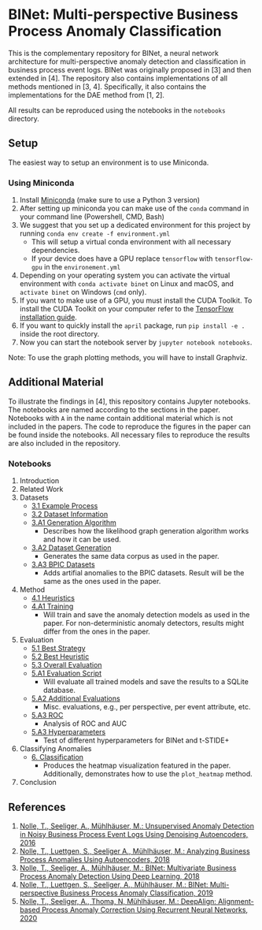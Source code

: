 # BINet: Multi-perspective Business Process Anomaly Classification

This is the complementary repository for BINet, a neural network architecture for multi-perspective anomaly detection
and classification in business process event logs.
BINet was originally proposed in [3] and then extended in [4].
The repository also contains implementations of all methods mentioned in [3, 4].
Specifically, it also contains the implementations for the DAE method from [1, 2].

All results can be reproduced using the notebooks in the `notebooks` directory.

## Setup

The easiest way to setup an environment is to use Miniconda.

### Using Miniconda

1. Install [Miniconda](https://conda.io/miniconda.html) (make sure to use a Python 3 version)
2. After setting up miniconda you can make use of the `conda` command in your command line (Powershell, CMD, Bash)
3. We suggest that you set up a dedicated environment for this project by running `conda env create -f environment.yml`
    - This will setup a virtual conda environment with all necessary dependencies.
    - If your device does have a GPU replace `tensorflow` with `tensorflow-gpu` in the `environement.yml`
4. Depending on your operating system you can activate the virtual environment with `conda activate binet`
   on Linux and macOS, and `activate binet` on Windows (`cmd` only).
5. If you want to make use of a GPU, you must install the CUDA Toolkit. To install the CUDA Toolkit on your computer refer to the [TensorFlow installation guide](https://www.tensorflow.org/install/install_windows).
6. If you want to quickly install the `april` package, run `pip install -e .` inside the root directory.
7. Now you can start the notebook server by `jupyter notebook notebooks`.

Note: To use the graph plotting methods, you will have to install Graphviz.

## Additional Material

To illustrate the findings in [4], this repository contains Jupyter notebooks.
The notebooks are named according to the sections in the paper.
Notebooks with `A` in the name contain additional material which is not included in the papers.
The code to reproduce the figures in the paper can be found inside the notebooks.
All necessary files to reproduce the results are also included in the repository.

### Notebooks

1. Introduction
2. Related Work
3. Datasets
    - [3.1 Example Process](https://nbviewer.jupyter.org/github/tnolle/binet/blob/master/notebooks/3.1%20Example%20Process.ipynb)
    - [3.2 Dataset Information](https://nbviewer.jupyter.org/github/tnolle/binet/blob/master/notebooks/3.2%20Dataset%20Information.ipynb)
    - [3.A1 Generation Algorithm](https://nbviewer.jupyter.org/github/tnolle/binet/blob/master/notebooks/3.A1%20Generation%20Algorithm.ipynb)
        - Describes how the likelihood graph generation algorithm works and how it can be used.
    - [3.A2 Dataset Generation](https://nbviewer.jupyter.org/github/tnolle/binet/blob/master/notebooks/3.A2%20Dataset%20Generation.ipynb)
        - Generates the same data corpus as used in the paper.
    - [3.A3 BPIC Datasets](https://nbviewer.jupyter.org/github/tnolle/binet/blob/master/notebooks/3.A3%20BPIC%20Datasets.ipynb)
        - Adds artifial anomalies to the BPIC datasets. Result will be the same as the ones used in the paper.
4. Method
    - [4.1 Heuristics](https://nbviewer.jupyter.org/github/tnolle/binet/blob/master/notebooks/4.1%20Heuristics.ipynb)
    - [4.A1 Training](https://nbviewer.jupyter.org/github/tnolle/binet/blob/master/notebooks/4.A1%20Training.ipynb)
        - Will train and save the anomaly detection models as used in the paper. For non-deterministic anomaly detectors,
          results might differ from the ones in the paper.
5. Evaluation
    - [5.1 Best Strategy](https://nbviewer.jupyter.org/github/tnolle/binet/blob/master/notebooks/5.1%20Best%20Strategy.ipynb)
    - [5.2 Best Heuristic](https://nbviewer.jupyter.org/github/tnolle/binet/blob/master/notebooks/5.2%20Best%20Heuristic.ipynb)
    - [5.3 Overall Evaluation](https://nbviewer.jupyter.org/github/tnolle/binet/blob/master/notebooks/5.3%20Evaluation.ipynb)
    - [5.A1 Evaluation Script](https://nbviewer.jupyter.org/github/tnolle/binet/blob/master/notebooks/5.A1%20Evaluation%20Script.ipynb)
        - Will evaluate all trained models and save the results to a SQLite database.
    - [5.A2 Additional Evaluations](https://nbviewer.jupyter.org/github/tnolle/binet/blob/master/notebooks/5.A2%20Additional%20Evaluations.ipynb)
        - Misc. evaluations, e.g., per perspective, per event attribute, etc.
    - [5.A3 ROC](https://nbviewer.jupyter.org/github/tnolle/binet/blob/master/notebooks/5.A3%20ROC.ipynb)
        - Analysis of ROC and AUC
    - [5.A3 Hyperparameters](https://nbviewer.jupyter.org/github/tnolle/binet/blob/master/notebooks/5.A4%20Hyperparameters.ipynb)
        - Test of different hyperparameters for BINet and t-STIDE+
6. Classifying Anomalies
    - [6. Classification](https://nbviewer.jupyter.org/github/tnolle/binet/blob/master/notebooks/6.%20Classification.ipynb)
        - Produces the heatmap visualization featured in the paper.
          Additionally, demonstrates how to use the `plot_heatmap` method.
7. Conclusion

## References

1. [Nolle, T., Seeliger, A., Mühlhäuser, M.: Unsupervised Anomaly Detection in Noisy Business Process Event Logs Using Denoising Autoencoders, 2016](https://doi.org/10.1007/978-3-319-46307-0_28)
2. [Nolle, T., Luettgen, S., Seeliger A., Mühlhäuser, M.: Analyzing Business Process Anomalies Using Autoencoders, 2018](https://doi.org/10.1007/s10994-018-5702-8)
3. [Nolle, T., Seeliger, A., Mühlhäuser, M.: BINet: Multivariate Business Process Anomaly Detection Using Deep Learning, 2018](https://doi.org/10.1007/978-3-319-98648-7_16)
4. [Nolle, T., Luettgen, S., Seeliger, A., Mühlhäuser, M.: BINet: Multi-perspective Business Process Anomaly Classification, 2019](https://doi.org/10.1016/j.is.2019.101458)
5. [Nolle, T., Seeliger, A., Thoma, N, Mühlhäuser, M.: DeepAlign: Alignment-based Process Anomaly Correction Using Recurrent Neural Networks, 2020](https://doi.org/10.1007/978-3-030-49435-3_20)
